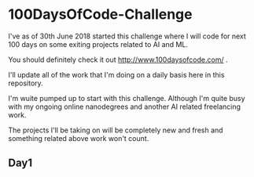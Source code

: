 # 100DaysOfCode-Challenge
I've as of 30th June 2018 started this challenge where I will code for next 100 days on some exiting projects related to AI and ML.

You should definitely check it out http://www.100daysofcode.com/ .

I'll update all of the work that I'm doing on a daily basis here in this repository. 

I'm wuite pumped up to start with this challenge. Although I'm quite busy with my ongoing online nanodegrees and another AI related freelancing work. 

The projects I'll be taking on will be completely new and fresh and something related above work won't count.

## Day1
